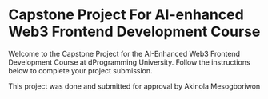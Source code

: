 # Capstone Project For AI-enhanced Web3 Frontend Development Course
Welcome to the Capstone Project for the AI-Enhanced Web3 Frontend Development Course at dProgramming University. Follow the instructions below to complete your project submission.

This project was done and submitted for approval by
Akinola Mesogboriwon